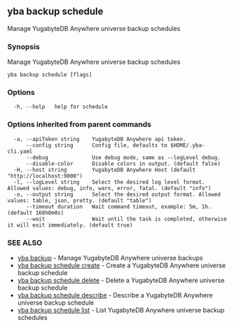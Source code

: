 ## yba backup schedule

Manage YugabyteDB Anywhere universe backup schedules

### Synopsis

Manage YugabyteDB Anywhere universe backup schedules

```
yba backup schedule [flags]
```

### Options

```
  -h, --help   help for schedule
```

### Options inherited from parent commands

```
  -a, --apiToken string    YugabyteDB Anywhere api token.
      --config string      Config file, defaults to $HOME/.yba-cli.yaml
      --debug              Use debug mode, same as --logLevel debug.
      --disable-color      Disable colors in output. (default false)
  -H, --host string        YugabyteDB Anywhere Host (default "http://localhost:9000")
  -l, --logLevel string    Select the desired log level format. Allowed values: debug, info, warn, error, fatal. (default "info")
  -o, --output string      Select the desired output format. Allowed values: table, json, pretty. (default "table")
      --timeout duration   Wait command timeout, example: 5m, 1h. (default 168h0m0s)
      --wait               Wait until the task is completed, otherwise it will exit immediately. (default true)
```

### SEE ALSO

* [yba backup](yba_backup.md)	 - Manage YugabyteDB Anywhere universe backups
* [yba backup schedule create](yba_backup_schedule_create.md)	 - Create a YugabyteDB Anywhere universe backup schedule
* [yba backup schedule delete](yba_backup_schedule_delete.md)	 - Delete a YugabyteDB Anywhere universe backup schedule
* [yba backup schedule describe](yba_backup_schedule_describe.md)	 - Describe a YugabyteDB Anywhere universe backup schedule
* [yba backup schedule list](yba_backup_schedule_list.md)	 - List YugabyteDB Anywhere universe backup schedules

